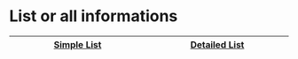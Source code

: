 # List or all informations


| <img width="430" height="1">[Simple List](sms_list.md)<img width="430" height="1"> | <img width="430" height="1">[Detailed List](sms_info_games.md)<img width="430" height="1"> |
| :---: | :---: |
